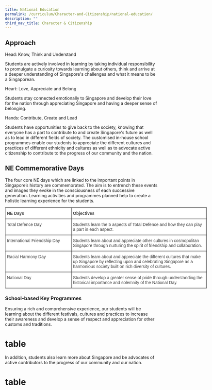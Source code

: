```yaml
---
title: National Education
permalink: /curriculum/Character-and-Citizenship/national-education/
description: ""
third_nav_title: Character & Citizenship
---
```

Approach
--------

Head: Know, Think and Understand

Students are actively involved in learning by taking individual responsibility to promulgate a curiosity towards learning about others, think and arrive at a deeper understanding of Singapore's challenges and what it means to be a Singaporean.  
  

Heart: Love, Appreciate and Belong

Students stay connected emotionally to Singapore and develop their love for the nation through appreciating Singapore and having a deeper sense of belonging.

  

Hands: Contribute, Create and Lead

Students have opportunities to give back to the society, knowing that everyone has a part to contribute to and create Singapore's future as well as to lead in different fields of society. The customised in-house school programmes enable our students to appreciate the different cultures and practices of different ethnicity and cultures as well as to advocate active citizenship to contribute to the progress of our community and the nation.

NE Commemorative Days
---------------------

The four core NE days which are linked to the important points in Singapore’s history are commemorated. The aim is to entrench these events and images they evoke in the consciousness of each successive generation. Learning activities and programmes planned help to create a holistic learning experience for the students.

<style type="text/css">
.tg  {border-collapse:collapse;border-spacing:0;margin:0px auto;}
.tg td{border-color:black;border-style:solid;border-width:1px;font-family:Arial, sans-serif;font-size:14px;
  overflow:hidden;padding:10px 5px;word-break:normal;}
.tg th{border-color:black;border-style:solid;border-width:1px;font-family:Arial, sans-serif;font-size:14px;
  font-weight:normal;overflow:hidden;padding:10px 5px;word-break:normal;}
.tg .tg-fwnj{background-color:#FFF;color:#454545;text-align:left;vertical-align:top}
.tg .tg-9u4g{background-color:#FFF;color:#454545;font-weight:bold;text-align:left;vertical-align:top}
</style>
<table class="tg" style="undefined;table-layout: fixed; width: 665px">
<colgroup>
<col style="width: 218px">
<col style="width: 447px">
</colgroup>
<tbody>
  <tr>
    <td class="tg-9u4g">NE Days</td>
    <td class="tg-9u4g">Objectives</td>
  </tr>
  <tr>
    <td class="tg-fwnj">Total Defence Day</td>
    <td class="tg-fwnj">Students learn the 5 aspects of Total Defence and how they can play a part in each aspect.</td>
  </tr>
  <tr>
    <td class="tg-fwnj">International Friendship Day</td>
    <td class="tg-fwnj">Students learn about and appreciate other cultures in cosmopolitan Singapore through nurturing the spirit of friendship and collaboration.</td>
  </tr>
  <tr>
    <td class="tg-fwnj">Racial Harmony Day</td>
    <td class="tg-fwnj">Students learn about and appreciate the different cultures that make up Singapore by reflecting upon and celebrating Singapore as a harmonious society built on rich diversity of cultures.</td>
  </tr>
  <tr>
    <td class="tg-fwnj">National Day</td>
    <td class="tg-fwnj">Students develop a greater sense of pride through understanding the historical importance and solemnity of the National Day.</td>
  </tr>
</tbody>
</table>

### School-based Key Programmes

Ensuring a rich and comprehensive experience, our students will be learning about the different festivals, cultures and practices to increase their awareness and develop a sense of respect and appreciation for other customs and traditions.

# table

In addition, students also learn more about Singapore and be advocates of active contributors to the progress of our community and our nation.

# table